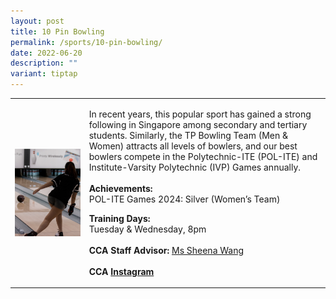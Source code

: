 ```yaml
---
layout: post
title: 10 Pin Bowling
permalink: /sports/10-pin-bowling/
date: 2022-06-20
description: ""
variant: tiptap
---
```

<table style="minWidth: 50px">
<colgroup>
<col>
<col>
</colgroup>
<tbody>
<tr>
<td rowspan="1" colspan="1">
<div class="isomer-image-wrapper">
<img style="display:block;margin-left:auto;margin-right:auto;" height="auto" width="100%" alt="10 Pin Bowling" src="/images/Sports/BOWLING.png">
</div>
</td>
<td rowspan="1" colspan="1">
<p>In recent years, this popular sport has gained a strong following in Singapore
among secondary and tertiary students. Similarly, the TP Bowling Team (Men
&amp; Women) attracts all levels of bowlers, and our best bowlers compete
in the Polytechnic-ITE (POL-ITE) and Institute-Varsity Polytechnic (IVP)
Games annually.
<br>
<br><strong>Achievements:</strong>
<br>POL-ITE Games 2024: Silver (Women’s Team)
<br>
</p>
<p><strong>Training Days:</strong>
<br>Tuesday &amp; Wednesday, 8pm
<br>
<br><strong>CCA Staff Advisor:</strong>  <a href="mailto:Sheena_Wang@tp.edu.sg" rel="noopener noreferrer nofollow" target="_blank">Ms Sheena Wang</a>
<br>
<br><strong>CCA <a href="https://www.instagram.com/tp.bowling/" rel="noopener noreferrer nofollow" target="_blank">Instagram</a></strong>
</p>
</td>
</tr>
</tbody>
</table>
<p></p>